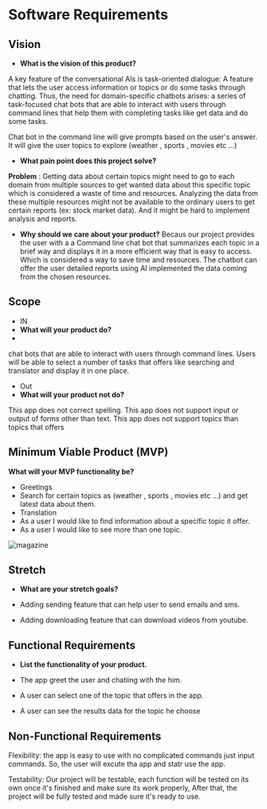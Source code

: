 # Software Requirements

## Vision

- **What is the vision of this product?**

A key feature of the conversational AIs is task-oriented dialogue: A feature that lets the user access information or topics or do some tasks through chatting. Thus, the need for domain-specific chatbots arises: a series of task-focused chat bots that are able to interact with users through command lines that help them with completing tasks like get data and do some tasks.

Chat bot in the command line will give prompts based on the user's answer. It will give the user topics to explore (weather , sports , movies etc ...)


- **What pain point does this project solve?**

**Problem** : Getting data about certain topics might need to go to each domain from multiple sources to get wanted data about this specific topic which is considered a waste of time and resources. 
Analyzing the data from these multiple resources might not be available to the ordinary users to get certain reports (ex: stock market data). And it might be hard to implement analysis and reports.

- **Why should we care about your product?**
Becaus our project provides the user with a a Command line chat bot that summarizes each topic in a brief way and displays it in a more efficient way that is easy to access. Which is considered a way to save time and resources.
The chatbot can offer the user detailed reports using AI implemented the data coming from the chosen resources.

## Scope
- IN
- **What will your product do?**
- 
chat bots that are able to interact with users through command lines. Users will be able to select a number of tasks that offers like searching and translator and display it in one place.
- Out
- **What will your product not do?**

This app does not correct spelling.
This app does not support input or output of forms other than text.
This app does not support topics than topics that offers

## Minimum Viable Product (MVP)

**What will your MVP functionality be?**

- Greetings 
- Search for certain topics as (weather , sports , movies etc ...) and get latest data about them.
- Translation
- As a user I would like to find information about a specific topic it offer.
- As a user I would like to see more than one topic.

![magazine](https://i.ibb.co/821qVC1/magazine.jpg)

## Stretch

- **What are your stretch goals?**

- Adding sending feature that can help user to send emails and sms.
- Adding downloading feature that can download videos from youtube.

## Functional Requirements

- **List the functionality of your product.**

- The app greet the user and chatiing with the him.
- A user can select one of the topic that offers in the app.
- A user can see the results data for the topic he choose

## Non-Functional Requirements

Flexibility: the app is easy to use with no complicated commands just input commands. So, the user will excute tha app and statr use the app.

Testability: Our project will be testable, each function will be tested on its own once it's finished and make sure its work properly, After that, the project will be fully tested and made sure it's ready to use.
